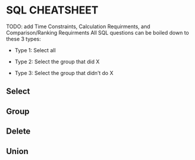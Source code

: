# SQL CHEATSHEET

TODO: add Time Constraints, Calculation Requirments, and Comparison/Ranking Requirments
All SQL questions can be boiled down to these 3 types:

- Type 1: Select all

- Type 2: Select the group that did X

- Type 3: Select the group that didn’t do X

## Select

## Group

## Delete

## Union
